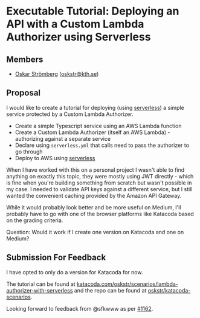 # Executable Tutorial: Deploying an API with a Custom Lambda Authorizer using Serverless

## Members
- [Oskar Strömberg](https://github.com/oskstr) (oskstr@kth.se)

## Proposal
I would like to create a tutorial for deploying (using [serverless](https://www.serverless.com/)) a simple service protected by a Custom Lambda Authorizer.

 - Create a simple Typescript service using an AWS Lambda function
 - Create a Custom Lambda Authorizer (itself an AWS Lambda) - authorizing against a separate service
 - Declare using `serverless.yml` that calls need to pass the authorizer to go through
 - Deploy to AWS using [serverless](https://www.serverless.com/)

When I have worked with this on a personal project I wasn't able to find anything on exactly this topic, they were mostly using JWT directly - which is fine when you're building something from scratch but wasn't possible in my case. I needed to validate API keys against a different service, but I still wanted the convenient caching provided by the Amazon API Gateway.

While it would probably look better and be more useful on Medium, I'll probably have to go with one of the browser platforms like Katacoda based on the grading criteria.

Question: Would it work if I create one version on Katacoda and one on Medium?

## Submission For Feedback
I have opted to only do a version for Katacoda for now. 

The tutorial can be found at [katacoda.com/oskstr/scenarios/lambda-authorizer-with-serverless](https://www.katacoda.com/oskstr/scenarios/lambda-authorizer-with-serverless)
and the repo can be found at [oskstr/katacoda-scenarios](https://github.com/oskstr/katacoda-scenarios).

Looking forward to feedback from @sfkwww as per [#1162](https://github.com/KTH/devops-course/pull/1162).
